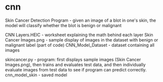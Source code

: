 # cnn
 
Skin Cancer Detection Program - given an image of a blot in one's skin, the model will classify whether the blot is benign or malignant

CNN Layers.HEIC - worksheet explaining the math behind each layer
Skin Cancer Images.png - sample display of images in the dataset with benign or malignant label (part of code)
CNN_Model_Dataset - dataset containing all images

skincancer.py - program: first displays sample images (Skin Cancer Images.png), then trains and evaluates test data, and then individually evaluate images from test data to see if program can predict correctly.
cnn_model_skin - saved model

